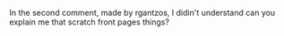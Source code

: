 In the second comment, made by rgantzos, I didin't understand can you explain me that scratch front pages things?